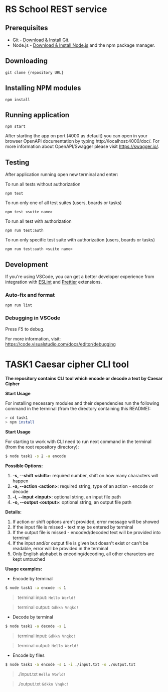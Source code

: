 # RS School REST service

## Prerequisites

- Git - [Download & Install Git](https://git-scm.com/downloads).
- Node.js - [Download & Install Node.js](https://nodejs.org/en/download/) and the npm package manager.

## Downloading

```
git clone {repository URL}
```

## Installing NPM modules

```
npm install
```

## Running application

```
npm start
```

After starting the app on port (4000 as default) you can open
in your browser OpenAPI documentation by typing http://localhost:4000/doc/.
For more information about OpenAPI/Swagger please visit https://swagger.io/.

## Testing

After application running open new terminal and enter:

To run all tests without authorization

```
npm test
```

To run only one of all test suites (users, boards or tasks)

```
npm test <suite name>
```

To run all test with authorization

```
npm run test:auth
```

To run only specific test suite with authorization (users, boards or tasks)

```
npm run test:auth <suite name>
```

## Development

If you're using VSCode, you can get a better developer experience from integration with [ESLint](https://marketplace.visualstudio.com/items?itemName=dbaeumer.vscode-eslint) and [Prettier](https://marketplace.visualstudio.com/items?itemName=esbenp.prettier-vscode) extensions.

### Auto-fix and format

```
npm run lint
```

### Debugging in VSCode

Press <kbd>F5</kbd> to debug.

For more information, visit: https://code.visualstudio.com/docs/editor/debugging

# TASK1 Caesar cipher CLI tool

**The repository contains CLI tool which encode or decode a text by Caesar Cipher**

**Start Usage**

For installing necessary modules and their dependencies run the following command in the terminal (from the directory containing this README):
```bash
> cd task1
> npm install
```

**Start Usage**

For starting to work with CLI need to run next command in the terminal (from the root repository directory):
```bash 
$ node task1 -s 2 -a encode
```

**Possible Options:**
1.  **-s, --shift \<shift>**: required number, shift on how many characters will happen
2.  **-a, --action \<action>**: required string, type of an action - encode or decode
3.  **-i, --input \<input>**: optional string, an input file path
4.  **-o, --output \<output>**: optional string, an output file path

**Details:**
1. If action or shift options aren't provided, error message will be showed
2. If the input file is missed - text may be entered by terminal
3. If the output file is missed - encoded/decoded text will be provided into terminal
4. If the input and/or output file is given but doesn't exist or can't be readable, error will be provided in the terminal
5. Only English alphabet is encoding/decoding, all other characters are kept untouched

**Usage examples:**
- Encode by terminal
```bash
$ node task1 -a encode -s 1
```
> terminal input:
> `Hello World!`

> terminal output:
> `Gdkkn Vnqkc!`

- Decode by terminal
```bash
$ node task1 -a decode -s 1
```
> terminal input:
> `Gdkkn Vnqkc!`

> terminal output:
> `Hello World!`

- Encode by files
```bash
$ node task1 -a encode -s 1 -i ./input.txt -o ./output.txt
```
> ./input.txt
> `Hello World!`

> ./output.txt
> `Gdkkn Vnqkc!`